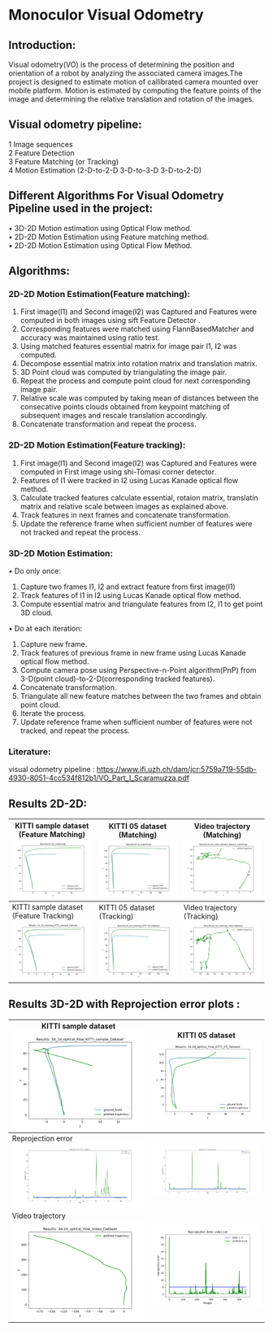 # Monoculor Visual Odometry
## Introduction:  
Visual odometry(VO) is the process of determining the position and orientation of a robot by analyzing the associated camera images.The project is designed to estimate motion of callibrated camera mounted over mobile platform. Motion is estimated by computing the feature points of the image and determining the relative translation and rotation of the images.
## Visual odometry pipeline: 
1 Image sequences  
2 Feature Detection  
3 Feature Matching (or Tracking)  
4 Motion Estimation (2-D-to-2-D 3-D-to-3-D 3-D-to-2-D)  

## Different Algorithms For Visual Odometry Pipeline used in the project: 
• 3D-2D Motion estimation using Optical Flow method.   
•	2D-2D Motion Estimation using Feature matching method.  
•	2D-2D Motion Estimation using Optical Flow Method. 
## Algorithms:  
### 2D-2D Motion Estimation(Feature matching):  
1) First image(I1) and Second image(I2) was Captured and Features were computed in both images using sift Feature Detector .  
2) Corresponding features were matched using FlannBasedMatcher and accuracy was maintained using ratio test.    
3) Using matched features essential matrix for image pair I1, I2 was computed.
4) Decompose essential matrix into rotation matrix and translation matrix.  
5) 3D Point cloud was computed by triangulating the image pair.
6) Repeat the process and compute point cloud for next corresponding image pair.  
7) Relative scale was computed by taking mean of distances between the consecative points clouds obtained from keypoint matching of subsequent images and rescale translation accordingly.  
8) Concatenate transformation and repeat the process.  
### 2D-2D Motion Estimation(Feature tracking):  
1) First image(I1) and Second image(I2) was Captured and Features were computed in First image using shi-Tomasi corner detector.  
2) Features of I1 were tracked in I2 using Lucas Kanade optical flow method.  
3) Calculate tracked features calculate essential, rotaion matrix, translatin matrix and  relative scale between images as explained above.  
4) Track features in next frames and concatenate transformation.  
5) Update the reference frame when sufficient number of features were not tracked and repeat the process.  
### 3D-2D Motion Estimation:  
• Do only once:  
   1) Capture two frames I1, I2 and extract feature from first image(I1)  
   2) Track features of I1 in I2 using Lucas Kanade optical flow method. 
   3) Compute essential matrix and triangulate features from I2, I1 to get point 3D cloud.  
   
• Do at each iteration:
   1) Capture new frame.  
   2) Track features of previous frame in new frame using Lucas Kanade optical flow method.  
   3) Compute camera pose using Perspective-n-Point algorithm(PnP) from 3-D(point cloud)-to-2-D(corresponding tracked features).
   4) Concatenate transformation.
   4) Triangulate all new feature matches between the two frames and obtain point cloud.
   5) Iterate the process.  
   6) Update reference frame when sufficient number of features were not tracked, and repeat the process.  
   
### Literature:  
visual odometry pipeline : https://www.ifi.uzh.ch/dam/jcr:5759a719-55db-4930-8051-4cc534f812b1/VO_Part_I_Scaramuzza.pdf  

## Results 2D-2D:  
KITTI sample dataset (Feature Matching) <img src="results/2d-2d-matching.png" heigth="10"> | KITTI 05 dataset (Matching)<img src="results/2d-2d_matching_05.png"> | Video trajectory (Matching)<img src="results/2d-2d-video-matching.png"> 
--------------------------------------------------------|----------------------------------|------------------
KITTI sample dataset (Feature Tracking) <img src="results/2d-2d-tracking(H)_sample_dataset.png">  |  KITTI 05 dataset (Tracking)<img src="results/2d-2d-tracking(H)_05_dataset.png"> | Video trajectory (Tracking)<img src="results/2d-2d-video-homo.png">

## Results 3D-2D with Reprojection error plots : 
KITTI sample dataset <img src="results/3d-2d-basic.png" heigth="10"> | KITTI 05 dataset <img src="results/3d-2d-05.png">
--------------------------------------------------------|----------------------------------
Reprojection error <img src="results/reprojection_error_3d-2d_sample.png" > |<img src="results/reprojection_error_3d-2d_05.png">    
Video trajectory <img src="results/3d-2d-video.png"> | <img src="results/reprojection_error_3d-2d_video.png">



